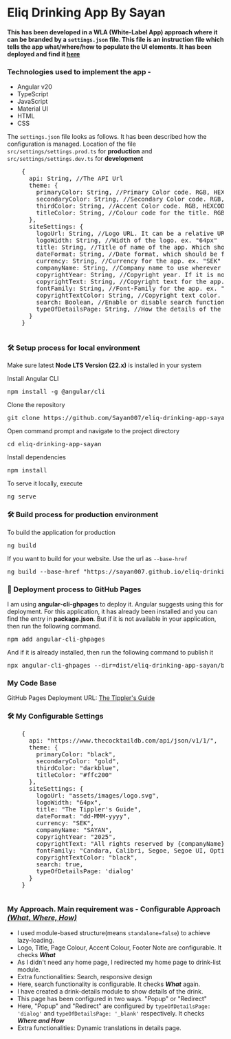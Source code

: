 <h1 align="left">Eliq Drinking App By Sayan</h1>
<h4 align="left">This has been developed in a WLA (White-Label App) approach where it can be branded by a <code>settings.json</code> file. This file is an instruction file which tells the app what/where/how to populate the UI elements. It has been deployed and find it <a href="https://sayan007.github.io/eliq-drinking-app-sayan/" target="_blank">here</a></h4>
<h3 align="left">Technologies used to implement the app - </h3>
<ul>
  <li>Angular v20</li>
  <li>TypeScript</li>
  <li>JavaScript</li>
  <li>Material UI</li>
  <li>HTML</li>
  <li>CSS</li>
</ul>

<p align="left">
  The <code>settings.json</code> file looks as follows. It has been described how the configuration is managed.
  Location of the file <code>src/settings/settings.prod.ts</code> for <strong>production</strong> and <code>src/settings/settings.dev.ts</code> for <strong>development</strong>
</p>
<div class="highlight highlight-source-shell notranslate position-relative overflow-auto">
  <pre>
    {
      api: String, //The API Url
      theme: {
        primaryColor: String, //Primary Color code. RGB, HEXCODE or NAME. ex. "black"
        secondaryColor: String, //Secondary Color code. RGB, HEXCODE or NAME. ex. "gold"
        thirdColor: String, //Accent Color code. RGB, HEXCODE or NAME. ex. "darkblue"
        titleColor: String, //Colour code for the title. RGB, HEXCODE or NAME. ex. "ffc200"
      },
      siteSettings: {
        logoUrl: String, //Logo URL. It can be a relative URL or an external URL. ex. "assets/images/logo.svg"
        logoWidth: String, //Width of the logo. ex. "64px"
        title: String, //Title of name of the app. Which should be visible on header and tab-title. ex. "The Tippler's Guide"
        dateFormat: String, //Date format, which should be followed throughout the app. ex. "dd-MMM-yyyy"
        currency: String, //Currency for the app. ex. "SEK"
        companyName: String, //Company name to use wherever it is required. ex. "Eliq"
        copyrightYear: String, //Copyright year. If it is not mentioned, it will fetch the current year. ex. "2025"
        copyrightText: String, //Copyright text for the app. ex. "All rights reserved. Copyright year "
        fontFamily: String, //Font-Family for the app. ex. "didot"
        copyrightTextColor: String, //Copyright text color. ex. "black"
        search: Boolean, //Enable or disable search functionality. Default value is false 
        typeOfDetailsPage: String, //How the details of the product should be visible. '_blank' for new page, 'dialog' for popup
      }
    }
  </pre>
</div>
<h3 align="left">🛠️ Setup process for local environment </h3>
<p>Make sure latest <strong>Node LTS Version (22.x)</strong> is installed in your system</p>
<div class="highlight highlight-source-shell notranslate position-relative overflow-auto">
  <p dir="auto">Install Angular CLI</p>
  <pre>npm install -g @angular/cli</pre>
  <p dir="auto">Clone the repository</p>
  <pre>git clone https://github.com/Sayan007/eliq-drinking-app-sayan.git</pre>
  <p dir="auto">Open command prompt and navigate to the project directory</p>
  <pre>cd eliq-drinking-app-sayan</pre>
  <p dir="auto">Install dependencies</p>
  <pre>npm install</pre>
  <p dir="auto">To serve it locally, execute</p>
  <pre>ng serve</pre>
</div>
<h3 align="left">🛠️ Build process for production environment </h3>
<div class="highlight highlight-source-shell notranslate position-relative overflow-auto">
  <p dir="auto">To build the application for production</p>
  <pre>ng build</pre>
  <p dir="auto">If you want to build for your website. Use the url as <code>--base-href</code></p>
  <pre>ng build --base-href "https://sayan007.github.io/eliq-drinking-app-sayan"</pre>
</div>
<h3 align="left">🚀 Deployment process to GitHub Pages </h3>
<div class="highlight highlight-source-shell notranslate position-relative overflow-auto">
  <p dir="auto">I am using <strong>angular-cli-ghpages</strong> to deploy it. Angular suggests using this for deployment. For this application, it has already been installed and you can find the entry in <strong>package.json</strong>. But if it is not available in your application, then run the following command.</p>
  <pre>npm add angular-cli-ghpages</pre>
  <p dir="auto">And if it is already installed, then run the following command to publish it</p>
  <pre>npx angular-cli-ghpages --dir=dist/eliq-drinking-app-sayan/browser</pre>
</div>
<h3 align="left">My Code Base</h3>
<!--p dir="auto">
  Git Repo URL: <a href="https://github.com/Sayan007/eliq-drinking-app-sayan">Eliq Drinking App Sayan</a>
</p--!>
<p dir="auto">
  GitHub Pages Deployment URL: <a href="https://sayan007.github.io/eliq-drinking-app-sayan/">The Tippler's Guide</a>
</p>
<h3 align="left">🛠️ My Configurable Settings</h3>
<div class="highlight highlight-source-shell notranslate position-relative overflow-auto">
  <pre>
    {
      api: "https://www.thecocktaildb.com/api/json/v1/1/",
      theme: {
        primaryColor: "black",
        secondaryColor: "gold",
        thirdColor: "darkblue",
        titleColor: "#ffc200"
      },
      siteSettings: {
        logoUrl: "assets/images/logo.svg",
        logoWidth: "64px",
        title: "The Tippler's Guide",
        dateFormat: "dd-MMM-yyyy",
        currency: "SEK",
        companyName: "SAYAN",
        copyrightYear: "2025",
        copyrightText: "All rights reserved by {companyName}. Copyright year ",
        fontFamily: "Candara, Calibri, Segoe, Segoe UI, Optima, Arial, sans-serif",
        copyrightTextColor: "black",
        search: true,
        typeOfDetailsPage: 'dialog'
      }
    }
  </pre>
</div>
<h3 align="left">My Approach. Main requirement was - Configurable Approach <i><u>(What, Where, How)</u></i> </h3>
<p dir="auto">
  <ul>
    <li>I used module-based structure(means <code>standalone=false</code>) to achieve lazy-loading.</li>
    <li>Logo, Title, Page Colour, Accent Colour, Footer Note are configurable. It checks <strong><i>What</i></strong></li>
    <li>As I didn't need any home page, I redirected my home page to drink-list module.</li>
    <li>Extra functionalities: Search, responsive design</li>
    <li>Here, search functionality is configurable. It checks <strong><i>What</i></strong> again.</li>
    <li>I have created a drink-details module to show details of the drink.</li>
    <li>This page has been configured in two ways. "Popup" or "Redirect"</li>
    <li>Here, "Popup" and "Redirect" are configured by <code>typeOfDetailsPage: 'dialog'</code> and <code>typeOfDetailsPage: '_blank'</code> respectively. It checks <strong><i>Where and How</i></strong></li>
    <li>Extra functionalities: Dynamic translations in details page.</li>
  </ul>
</p>
